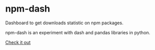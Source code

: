 # npm-dash

Dashboard to get downloads statistic on npm packages.

npm-dash is an experiment with dash and pandas libraries in python.

[Check it out](https://npm-dash.herokuapp.com/)
